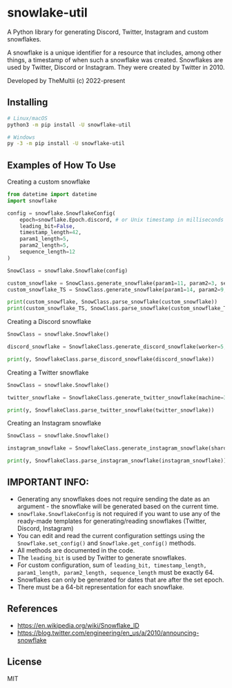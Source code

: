# snowlake-util

A Python library for generating Discord, Twitter, Instagram and custom snowflakes.

A snowflake is a unique identifier for a resource that includes, among other things, a timestamp of when such a snowflake was created. Snowflakes are used by Twitter, Discord or Instagram. They were created by Twitter in 2010.

Developed by TheMultii (c) 2022-present

## Installing
```bash
# Linux/macOS
python3 -m pip install -U snowflake-util

# Windows
py -3 -m pip install -U snowflake-util
```

## Examples of How To Use

Creating a custom snowflake

```python
from datetime import datetime
import snowflake

config = snowflake.SnowflakeConfig(
    epoch=snowflake.Epoch.discord, # or Unix timestamp in milliseconds with maximum length of 13 digits.
    leading_bit=False,
    timestamp_length=42,
    param1_length=5,
    param2_length=5,
    sequence_length=12
)

SnowClass = snowflake.Snowflake(config)

custom_snowflake = SnowClass.generate_snowflake(param1=11, param2=3, sequence=753)
custom_snowflake_TS = SnowClass.generate_snowflake(param1=14, param2=9, sequence=357, date=datetime(2021, 8, 8, 8, 8, 0, 0))

print(custom_snowflake, SnowClass.parse_snowflake(custom_snowflake))
print(custom_snowflake_TS, SnowClass.parse_snowflake(custom_snowflake_TS))
```

Creating a Discord snowflake
```python
SnowClass = snowflake.Snowflake()

discord_snowflake = SnowflakeClass.generate_discord_snowflake(worker=5, process=5, sequence=222, date=datetime(2022, 1, 1, 16, 15, 0, 0))

print(y, SnowflakeClass.parse_discord_snowflake(discord_snowflake))
```

Creating a Twitter snowflake
```python
SnowClass = snowflake.Snowflake()

twitter_snowflake = SnowflakeClass.generate_twitter_snowflake(machine=333, sequence=666, date=datetime(2022, 1, 1, 16, 15, 0, 0))

print(y, SnowflakeClass.parse_twitter_snowflake(twitter_snowflake))
```

Creating an Instagram snowflake
```python
SnowClass = snowflake.Snowflake()

instagram_snowflake = SnowflakeClass.generate_instagram_snowflake(shard=1605, sequence=420, date=datetime(2020, 6, 11, 8 ,13))

print(y, SnowflakeClass.parse_instagram_snowflake(instagram_snowflake))
```

## IMPORTANT INFO:
- Generating any snowflakes does not require sending the date as an argument - the snowflake will be generated based on the current time.
- `snowflake.SnowflakeConfig` is not required if you want to use any of the ready-made templates for generating/reading snowflakes (Twitter, Discord, Instagram)
- You can edit and read the current configuration settings using the `Snowflake.set_config()` and `Snowflake.get_config()` methods.
- All methods are documented in the code.
- The `leading_bit` is used by Twitter to generate snowflakes.
- For custom configuration, sum of `leading_bit, timestamp_length, param1_length, param2_length, sequence_length` must be exactly 64.
- Snowflakes can only be generated for dates that are after the set epoch.
- There must be a 64-bit representation for each snowflake.


## References
- https://en.wikipedia.org/wiki/Snowflake_ID
- https://blog.twitter.com/engineering/en_us/a/2010/announcing-snowflake

## License
MIT